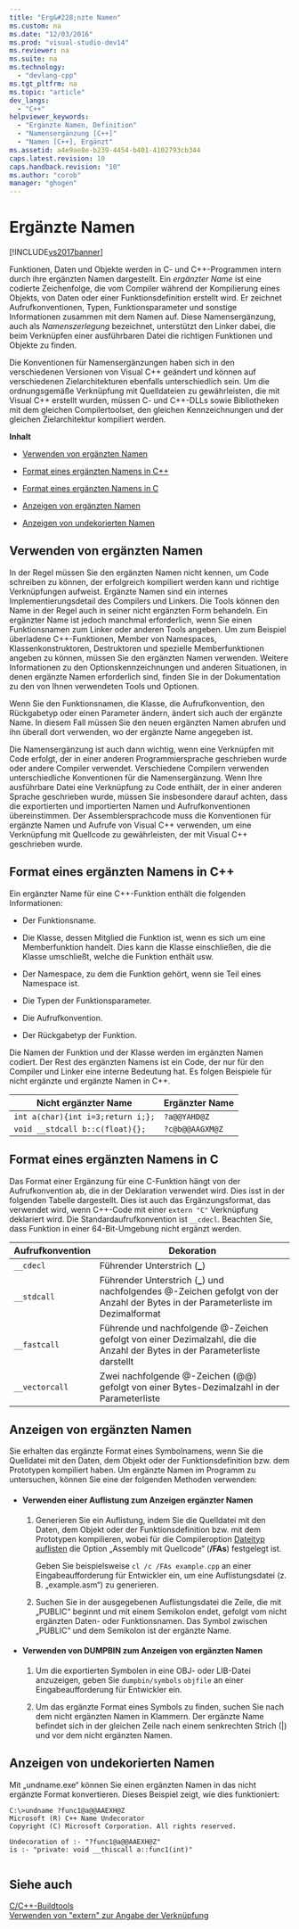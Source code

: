 ```yaml
---
title: "Erg&#228;nzte Namen"
ms.custom: na
ms.date: "12/03/2016"
ms.prod: "visual-studio-dev14"
ms.reviewer: na
ms.suite: na
ms.technology: 
  - "devlang-cpp"
ms.tgt_pltfrm: na
ms.topic: "article"
dev_langs: 
  - "C++"
helpviewer_keywords: 
  - "Ergänzte Namen, Definition"
  - "Namensergänzung [C++]"
  - "Namen [C++], Ergänzt"
ms.assetid: a4e9ae8e-b239-4454-b401-4102793cb344
caps.latest.revision: 10
caps.handback.revision: "10"
ms.author: "corob"
manager: "ghogen"
---
```

# Erg&#228;nzte Namen
[!INCLUDE[vs2017banner](../../assembler/inline/includes/vs2017banner.md)]

Funktionen, Daten und Objekte werden in C\- und C\+\+\-Programmen intern durch ihre ergänzten Namen dargestellt.  Ein *ergänzter Name* ist eine codierte Zeichenfolge, die vom Compiler während der Kompilierung eines Objekts, von Daten oder einer Funktionsdefinition erstellt wird.  Er zeichnet Aufrufkonventionen, Typen, Funktionsparameter und sonstige Informationen zusammen mit dem Namen auf.  Diese Namensergänzung, auch als *Namenszerlegung* bezeichnet, unterstützt den Linker dabei, die beim Verknüpfen einer ausführbaren Datei die richtigen Funktionen und Objekte zu finden.  
  
 Die Konventionen für Namensergänzungen haben sich in den verschiedenen Versionen von Visual C\+\+ geändert und können auf verschiedenen Zielarchitekturen ebenfalls unterschiedlich sein.  Um die ordnungsgemäße Verknüpfung mit Quelldateien zu gewährleisten, die mit Visual C\+\+ erstellt wurden, müssen C\- und C\+\+\-DLLs sowie Bibliotheken mit dem gleichen Compilertoolset, den gleichen Kennzeichnungen und der gleichen Zielarchitektur kompiliert werden.  
  
 **Inhalt**  
  
-   [Verwenden von ergänzten Namen](#Using)  
  
-   [Format eines ergänzten Namens in C\+\+](#Format)  
  
-   [Format eines ergänzten Namens in C](#FormatC)  
  
-   [Anzeigen von ergänzten Namen](#Viewing)  
  
-   [Anzeigen von undekorierten Namen](#Undecorated)  
  
##  <a name="Using"></a> Verwenden von ergänzten Namen  
 In der Regel müssen Sie den ergänzten Namen nicht kennen, um Code schreiben zu können, der erfolgreich kompiliert werden kann und richtige Verknüpfungen aufweist.  Ergänzte Namen sind ein internes Implementierungsdetail des Compilers und Linkers.  Die Tools können den Name in der Regel auch in seiner nicht ergänzten Form behandeln.  Ein ergänzter Name ist jedoch manchmal erforderlich, wenn Sie einen Funktionsnamen zum Linker oder anderen Tools angeben.  Um zum Beispiel überladene C\+\+\-Funktionen, Member von Namespaces, Klassenkonstruktoren, Destruktoren und spezielle Memberfunktionen angeben zu können, müssen Sie den ergänzten Namen verwenden.  Weitere Informationen zu den Optionskennzeichnungen und anderen Situationen, in denen ergänzte Namen erforderlich sind, finden Sie in der Dokumentation zu den von Ihnen verwendeten Tools und Optionen.  
  
 Wenn Sie den Funktionsnamen, die Klasse, die Aufrufkonvention, den Rückgabetyp oder einen Parameter ändern, ändert sich auch der ergänzte Name.  In diesem Fall müssen Sie den neuen ergänzten Namen abrufen und ihn überall dort verwenden, wo der ergänzte Name angegeben ist.  
  
 Die Namensergänzung ist auch dann wichtig, wenn eine Verknüpfen mit Code erfolgt, der in einer anderen Programmiersprache geschrieben wurde oder andere Compiler verwendet.  Verschiedene Compilern verwenden unterschiedliche Konventionen für die Namensergänzung.  Wenn Ihre ausführbare Datei eine Verknüpfung zu Code enthält, der in einer anderen Sprache geschrieben wurde, müssen Sie insbesondere darauf achten, dass die exportierten und importierten Namen und Aufrufkonventionen übereinstimmen.  Der Assemblersprachcode muss die Konventionen für ergänzte Namen und Aufrufe von Visual C\+\+ verwenden, um eine Verknüpfung mit Quellcode zu gewährleisten, der mit Visual C\+\+ geschrieben wurde.  
  
##  <a name="Format"></a> Format eines ergänzten Namens in C\+\+  
 Ein ergänzter Name für eine C\+\+\-Funktion enthält die folgenden Informationen:  
  
-   Der Funktionsname.  
  
-   Die Klasse, dessen Mitglied die Funktion ist, wenn es sich um eine Memberfunktion handelt.  Dies kann die Klasse einschließen, die die Klasse umschließt, welche die Funktion enthält usw.  
  
-   Der Namespace, zu dem die Funktion gehört, wenn sie Teil eines Namespace ist.  
  
-   Die Typen der Funktionsparameter.  
  
-   Die Aufrufkonvention.  
  
-   Der Rückgabetyp der Funktion.  
  
 Die Namen der Funktion und der Klasse werden im ergänzten Namen codiert.  Der Rest des ergänzten Namens ist ein Code, der nur für den Compiler und Linker eine interne Bedeutung hat.  Es folgen Beispiele für nicht ergänzte und ergänzte Namen in C\+\+.  
  
|Nicht ergänzter Name|Ergänzter Name|  
|--------------------------|--------------------|  
|`int a(char){int i=3;return i;};`|`?a@@YAHD@Z`|  
|`void __stdcall b::c(float){};`|`?c@b@@AAGXM@Z`|  
  
##  <a name="FormatC"></a> Format eines ergänzten Namens in C  
 Das Format einer Ergänzung für eine C\-Funktion hängt von der Aufrufkonvention ab, die in der Deklaration verwendet wird. Dies isst in der folgenden Tabelle dargestellt.  Dies ist auch das Ergänzungsformat, das verwendet wird, wenn C\+\+\-Code mit einer `extern "C"` Verknüpfung deklariert wird.  Die Standardaufrufkonvention ist `__cdecl`.  Beachten Sie, dass Funktion in einer 64\-Bit\-Umgebung nicht ergänzt werden.  
  
|Aufrufkonvention|Dekoration|  
|----------------------|----------------|  
|`__cdecl`|Führender Unterstrich \(**\_**\)|  
|`__stdcall`|Führender Unterstrich \(**\_**\) und nachfolgendes @\-Zeichen gefolgt von der Anzahl der Bytes in der Parameterliste im Dezimalformat|  
|`__fastcall`|Führende und nachfolgende @\-Zeichen gefolgt von einer Dezimalzahl, die die Anzahl der Bytes in der Parameterliste darstellt|  
|`__vectorcall`|Zwei nachfolgende @\-Zeichen \(@@\) gefolgt von einer Bytes\-Dezimalzahl in der Parameterliste|  
  
##  <a name="Viewing"></a> Anzeigen von ergänzten Namen  
 Sie erhalten das ergänzte Format eines Symbolnamens, wenn Sie die Quelldatei mit den Daten, dem Objekt oder der Funktionsdefinition bzw. dem Prototypen kompiliert haben.  Um ergänzte Namen im Programm zu untersuchen, können Sie eine der folgenden Methoden verwenden:  
  
-   #### Verwenden einer Auflistung zum Anzeigen ergänzter Namen  
  
    1.  Generieren Sie ein Auflistung, indem Sie die Quelldatei mit den Daten, dem Objekt oder der Funktionsdefinition bzw. mit dem Prototypen kompilieren, wobei für die Compileroption [Dateityp auflisten](../../build/reference/fa-fa-listing-file.md) die Option „Assembly mit Quellcode“ \(**\/FAs**\) festgelegt ist.  
  
         Geben Sie beispielsweise `cl /c /FAs example.cpp` an einer Eingabeaufforderung für Entwickler ein, um eine Auflistungsdatei \(z. B. „example.asm“\) zu generieren.  
  
    2.  Suchen Sie in der ausgegebenen Auflistungsdatei die Zeile, die mit „PUBLIC“ beginnt und mit einem Semikolon endet, gefolgt vom nicht ergänzten Daten\- oder Funktionsnamen.  Das Symbol zwischen „PUBLIC“ und dem Semikolon ist der ergänzte Name.  
  
-   #### Verwenden von DUMPBIN zum Anzeigen von ergänzten Namen  
  
    1.  Um die exportierten Symbolen in eine OBJ\- oder LIB\-Datei anzuzeigen, geben Sie `dumpbin/symbols` `objfile` an einer Eingabeaufforderung für Entwickler ein.  
  
    2.  Um das ergänzte Format eines Symbols zu finden, suchen Sie nach dem nicht ergänzten Namen in Klammern.  Der ergänzte Name befindet sich in der gleichen Zeile nach einem senkrechten Strich \(&#124;\) und vor dem nicht ergänzten Namen.  
  
##  <a name="Undecorated"></a> Anzeigen von undekorierten Namen  
 Mit „undname.exe“ können Sie einen ergänzten Namen in das nicht ergänzte Format konvertieren.  Dieses Beispiel zeigt, wie dies funktioniert:  
  
```  
C:\>undname ?func1@a@@AAEXH@Z  
Microsoft (R) C++ Name Undecorator  
Copyright (C) Microsoft Corporation. All rights reserved.  
  
Undecoration of :- "?func1@a@@AAEXH@Z"  
is :- "private: void __thiscall a::func1(int)"  
  
```  
  
## Siehe auch  
 [C\/C\+\+\-Buildtools](../../build/reference/c-cpp-build-tools.md)   
 [Verwenden von "extern" zur Angabe der Verknüpfung](../../cpp/using-extern-to-specify-linkage.md)